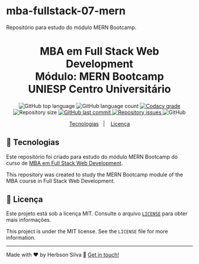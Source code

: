 # mba-fullstack-07-mern
Repositório para estudo do módulo MERN Bootcamp.

<h1 align="center">
    MBA em Full Stack Web Development<br />
    Módulo: MERN Bootcamp <br />
    UNIESP Centro Universitário
    
</h1>

<h4 align="center">
  
</h4>

<p align="center">
  <img alt="GitHub top language" src="https://img.shields.io/github/languages/top/herbsonsilva/mba-fullstack-07-mern.svg">
  
  <img alt="GitHub language count" src="https://img.shields.io/github/languages/count/herbsonsilva/mba-fullstack-07-mern.svg">
  
  <a href="https://www.codacy.com/app/herbsonsilva/mba-fullstack-07-mern?utm_source=github.com&amp;utm_medium=referral&amp;utm_content=herbsonsilva/mba-fullstack-07-mern&amp;utm_campaign=Badge_Grade">
    <img alt="Codacy grade" src="https://img.shields.io/codacy/grade/4f87fc059ec846118f2ef2950200b13a.svg">
  </a>
  
  <img alt="Repository size" src="https://img.shields.io/github/repo-size/herbsonsilva/mba-fullstack-07-mern.svg">
  <a href="https://github.com/herbsonsilva/mba-fullstack-07-mern/commits/master">
    <img alt="GitHub last commit" src="https://img.shields.io/github/last-commit/herbsonsilva/mba-fullstack-07-mern.svg">
  </a>
  
  <a href="https://github.com/herbsonsilva/mba-fullstack-07-mern/issues">
    <img alt="Repository issues" src="https://img.shields.io/github/issues/herbsonsilva/mba-fullstack-07-mern.svg">
  </a>
  
  <img alt="GitHub" src="https://img.shields.io/github/license/herbsonsilva/mba-fullstack-07-mern.svg"> 
  
</p>

<p align="center">
  <a href="#rocket-tecnologias">Tecnologias</a>&nbsp;&nbsp;&nbsp;|&nbsp;&nbsp;&nbsp;
  <a href="#page_facing_up-licença">Licença</a>
</p>

## :rocket: Tecnologias

Este repositório foi criado para estudo do módulo MERN Bootcamp do curso de [MBA em Full Stack Web Development][curso].

This repository was created to study the MERN Bootcamp module of the MBA course in Full Stack Web Development.

## :page_facing_up: Licença

Este projeto está sob a licença MIT. Consulte o arquivo [```LICENSE```](LICENSE) para obter mais informações.

This project is under the MIT license. See the ```LICENSE``` file for more information.

---

Made with ♥ by Herbson Silva :wave: [Get in touch!][linkedin]

[curso]: https://www.iesp.edu.br/cursos/pos-graduacao/mba-em-full-stack-web-development
[linkedin]: https://www.linkedin.com/in/herbsonsilva/

